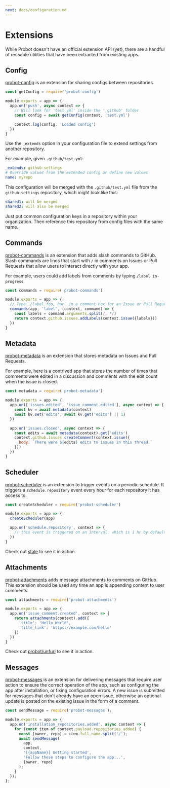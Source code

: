 ```yaml
---
next: docs/configuration.md
---
```


# Extensions

While Probot doesn't have an official extension API (yet), there are a handful of reusable utilities that have been extracted from existing apps.

## Config

[probot-config](https://github.com/getsentry/probot-config) is an extension for sharing configs between repositories.


```js
const getConfig = require('probot-config')

module.exports = app => {
  app.on('push', async context => {
    // Will look for 'test.yml' inside the '.github' folder
    const config = await getConfig(context, 'test.yml')

    context.log(config, 'Loaded config')
  })
}
```

Use the `_extends` option in your configuration file to extend settings from another repository.

For example, given `.github/test.yml`:

```yaml
_extends: github-settings
# Override values from the extended config or define new values
name: myrepo
```

This configuration will be merged with the `.github/test.yml` file from the `github-settings` repository, which might look like this:

```yaml
shared1: will be merged
shared2: will also be merged
```

Just put common configuration keys in a repository within your organization. Then reference this repository from config files with the same name.

## Commands

[probot-commands](http://github.com/probot/commands) is an extension that adds slash commands to GitHub. Slash commands are lines that start with `/` in comments on Issues or Pull Requests that allow users to interact directly with your app.

For example, users could add labels from comments by typing `/label in-progress`.

```js
const commands = require('probot-commands')

module.exports = app => {
  // Type `/label foo, bar` in a comment box for an Issue or Pull Request
  commands(app, 'label', (context, command) => {
    const labels = command.arguments.split(/, */)
    return context.github.issues.addLabels(context.issue({labels}))
  })
}
```

## Metadata

[probot-metadata](https://github.com/probot/metadata) is an extension that stores metadata on Issues and Pull Requests.

For example, here is a contrived app that stores the number of times that comments were edited in a discussion and comments with the edit count when the issue is closed.

```js
const metadata = require('probot-metadata')

module.exports = app => {
  app.on(['issues.edited', 'issue_comment.edited'], async context => {
    const kv = await metadata(context)
    await kv.set('edits', await kv.get('edits') || 1)
  })

  app.on('issues.closed', async context => {
    const edits = await metadata(context).get('edits')
    context.github.issues.createComment(context.issue({
      body: `There were ${edits} edits to issues in this thread.`
    }))
  })
}
```

## Scheduler

[probot-scheduler](https://github.com/probot/scheduler) is an extension to trigger events on a periodic schedule. It triggers a `schedule.repository` event every hour for each repository it has access to.

```js
const createScheduler = require('probot-scheduler')

module.exports = app => {
  createScheduler(app)

  app.on('schedule.repository', context => {
    // this event is triggered on an interval, which is 1 hr by default
  })
}
```

Check out [stale](https://github.com/probot/stale) to see it in action.

## Attachments

[probot-attachments](https://github.com/probot/attachments) adds message attachments to comments on GitHub. This extension should be used any time an app is appending content to user comments.

```js
const attachments = require('probot-attachments')

module.exports = app => {
  app.on('issue_comment.created', context => {
    return attachments(context).add({
      'title': 'Hello World',
      'title_link': 'https://example.com/hello'
    })
  })
}
```

Check out [probot/unfurl](https://github.com/probot/unfurl) to see it in action.

## Messages

[probot-messages](https://github.com/dessant/probot-messages) is an extension for delivering messages that require user action to ensure the correct operation of the app, such as configuring the app after installation, or fixing configuration errors. A new issue is submitted for messages that don't already have an open issue, otherwise an optional update is posted on the existing issue in the form of a comment.

```js
const sendMessage = require('probot-messages');

module.exports = app => {
  app.on('installation_repositories.added', async context => {
    for (const item of context.payload.repositories_added) {
      const [owner, repo] = item.full_name.split('/');
      await sendMessage(
        app,
        context,
        '[{appName}] Getting started',
        'Follow these steps to configure the app...',
        {owner, repo}
      );
    }
  });
};
```

